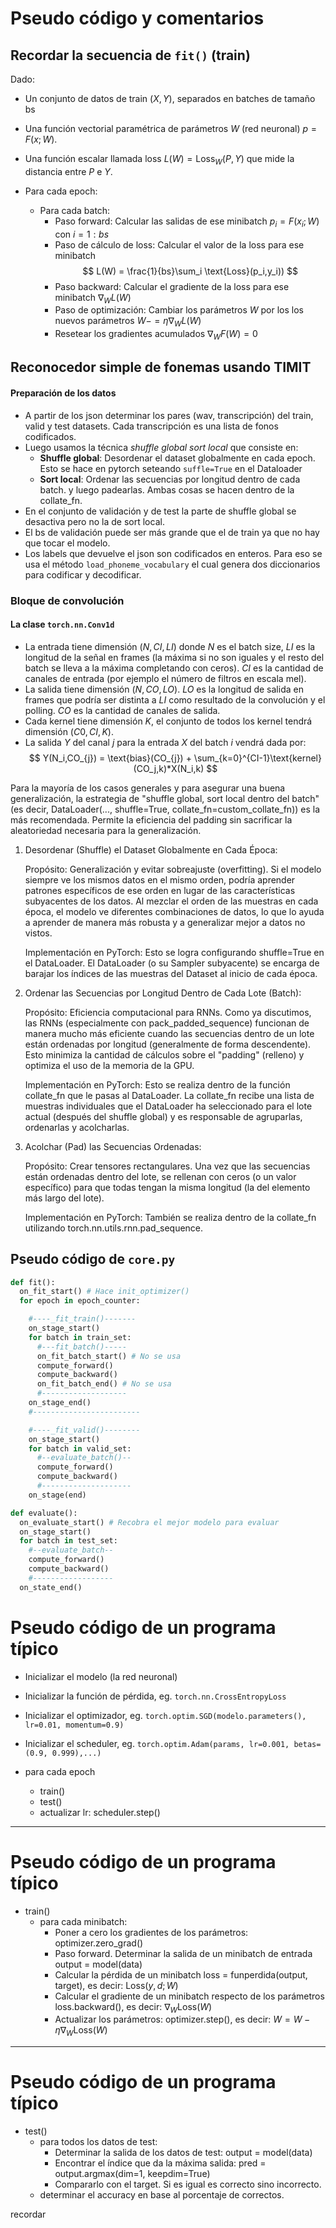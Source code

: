 <link href="/home/cestien/memoria/template/nota_template/miestilo.css" rel="stylesheet"></link>

# Pseudo código y comentarios

## Recordar la secuencia de `fit()` (train)
Dado:
  - Un conjunto de datos de train $(X,Y)$, separados en batches de tamaño bs
  - Una función vectorial paramétrica de parámetros $W$ (red neuronal) $p = F(x;W)$.  
  - Una función escalar llamada loss $L(W) = \text{Loss}_W(P,Y)$ que mide la distancia entre $P$ e $Y$.
  
  - Para cada epoch:
    - Para cada batch:
      - Paso forward: Calcular las salidas de ese minibatch  $p_i = F(x_i;W)$ con $i=1:bs$
      - Paso de cálculo de loss: Calcular el valor de la  loss para ese minibatch 
        $$
        L(W) = \frac{1}{bs}\sum_i \text{Loss}(p_i,y_i))
        $$
      - Paso backward: Calcular el gradiente de la loss para ese minibatch $\nabla_W L(W)$ 
      - Paso de optimización: Cambiar los parámetros $W$ por los los nuevos parámetros $W -= \eta\nabla_W L(W)$
      - Resetear los gradientes acumulados $\nabla_W F(W) = 0$ 

## Reconocedor simple de fonemas usando TIMIT
#### Preparación de los datos
  - A partir de los json determinar los pares (wav, transcripción) del train, valid y test datasets. Cada transcripción es una lista de fonos codificados. 
  - Luego usamos la técnica *shuffle global sort local* que consiste en:
    - **Shuffle global**: Desordenar el dataset globalmente en cada epoch. Esto se hace en pytorch seteando `suffle=True` en el Dataloader
    - **Sort local**: Ordenar las secuencias por longitud dentro de cada batch. y luego padearlas. Ambas cosas se hacen dentro de  la collate_fn. 
  - En el conjunto de validación y de test la parte de shuffle global se desactiva pero no la de sort local.
  - El bs de validación puede ser más grande que el de train ya que no hay que tocar el modelo.
  - Los labels que devuelve el json son codificados en enteros. Para eso se usa el método `load_phoneme_vocabulary` el cual genera dos diccionarios para codificar y decodificar.
  
### Bloque de convolución

#### La clase `torch.nn.Conv1d`
  - La entrada tiene dimensión $(N,CI,LI)$ donde $N$ es el batch size, $LI$ es la longitud de la señal en frames (la máxima si no son iguales y el resto del batch se lleva a la máxima completando con ceros). $CI$ es la cantidad de canales de entrada (por ejemplo el número de filtros en escala mel).
  - La salida tiene dimensión $(N,CO,LO)$. $LO$ es la longitud de salida en frames que podría ser distinta a $LI$ como resultado de la convolución y el polling. $CO$ es la cantidad de canales de salida. 
  - Cada kernel tiene  dimensión $K$, el conjunto de todos los kernel tendrá dimensión $(C0, CI, K)$. 
  - La salida $Y$ del canal $j$ para la entrada $X$ del batch $i$  vendrá dada por:
  $$
  Y(N_i,CO_{j}) = \text{bias}(CO_{j}) + \sum_{k=0}^{CI-1}\text{kernel}(CO_j,k)*X(N_i,k)
  $$  

Para la mayoría de los casos generales y para asegurar una buena generalización, la estrategia de "shuffle global, sort local dentro del batch" (es decir, DataLoader(..., shuffle=True, collate_fn=custom_collate_fn)) es la más recomendada. Permite la eficiencia del padding sin sacrificar la aleatoriedad necesaria para la generalización.
  
1. Desordenar (Shuffle) el Dataset Globalmente en Cada Época:

    Propósito: Generalización y evitar sobreajuste (overfitting). Si el modelo siempre ve los mismos datos en el mismo orden, podría aprender patrones específicos de ese orden en lugar de las características subyacentes de los datos. Al mezclar el orden de las muestras en cada época, el modelo ve diferentes combinaciones de datos, lo que lo ayuda a aprender de manera más robusta y a generalizar mejor a datos no vistos.

    Implementación en PyTorch: Esto se logra configurando shuffle=True en el DataLoader. El DataLoader (o su Sampler subyacente) se encarga de barajar los índices de las muestras del Dataset al inicio de cada época.

2. Ordenar las Secuencias por Longitud Dentro de Cada Lote (Batch):

    Propósito: Eficiencia computacional para RNNs. Como ya discutimos, las RNNs (especialmente con pack_padded_sequence) funcionan de manera mucho más eficiente cuando las secuencias dentro de un lote están ordenadas por longitud (generalmente de forma descendente). Esto minimiza la cantidad de cálculos sobre el "padding" (relleno) y optimiza el uso de la memoria de la GPU.

    Implementación en PyTorch: Esto se realiza dentro de la función collate_fn que le pasas al DataLoader. La collate_fn recibe una lista de muestras individuales que el DataLoader ha seleccionado para el lote actual (después del shuffle global) y es responsable de agruparlas, ordenarlas y acolcharlas.

3. Acolchar (Pad) las Secuencias Ordenadas:

    Propósito: Crear tensores rectangulares. Una vez que las secuencias están ordenadas dentro del lote, se rellenan con ceros (o un valor específico) para que todas tengan la misma longitud (la del elemento más largo del lote).

    Implementación en PyTorch: También se realiza dentro de la collate_fn utilizando torch.nn.utils.rnn.pad_sequence.


## Pseudo código de `core.py`
```python
def fit():
  on_fit_start() # Hace init_optimizer()
  for epoch in epoch_counter:

    #----_fit_train()-------
    on_stage_start() 
    for batch in train_set:
      #---fit_batch()-----
      on_fit_batch_start() # No se usa
      compute_forward()
      compute_backward()
      on_fit_batch_end() # No se usa
      #-------------------
    on_stage_end() 
    #------------------------

    #----_fit_valid()--------
    on_stage_start()
    for batch in valid_set:
      #--evaluate_batch()--
      compute_forward()
      compute_backward()
      #--------------------
    on_stage(end) 

def evaluate():
  on_evaluate_start() # Recobra el mejor modelo para evaluar
  on_stage_start() 
  for batch in test_set:
    #--evaluate_batch--
    compute_forward()
    compute_backward()
    #------------------
  on_state_end() 
```


# Pseudo código de un programa típico

  - Inicializar el modelo (la red neuronal)
  - Inicializar la función de pérdida, eg. `torch.nn.CrossEntropyLoss`
  - Inicializar el optimizador, eg. `torch.optim.SGD(modelo.parameters(), lr=0.01, momentum=0.9)`
  - Inicializar el scheduler, eg. `torch.optim.Adam(params, lr=0.001, betas=(0.9, 0.999),...)` 

  - para cada epoch
    - train()
    - test()
    - actualizar lr: scheduler.step()

---

# Pseudo código de un programa típico

  - train()
    - para cada minibatch:
      - Poner a cero los gradientes de los parámetros: optimizer.zero_grad()
      - Paso forward. Determinar la salida de un minibatch de entrada output = model(data)
      - Calcular la pérdida de un minibatch loss = funperdida(output, target), es decir: $\text{Loss}(y,d;W)$
      - Calcular el gradiente de un minibatch respecto de los parámetros loss.backward(), es decir: $\nabla_W\text{Loss}(W)$
      - Actualizar los parámetros: optimizer.step(), es decir: $W = W -\eta\nabla_W\text{Loss}(W)$

---

# Pseudo código de un programa típico
  - test()
    - para todos los datos de test:
        - Determinar la salida de los datos de test: output = model(data)
        - Encontrar el índice que da la máxima salida: pred = output.argmax(dim=1, keepdim=True)
        - Compararlo con el target. Si es igual es correcto sino incorrecto.
    - determinar el accuracy en base al porcentaje de correctos.    

recordar